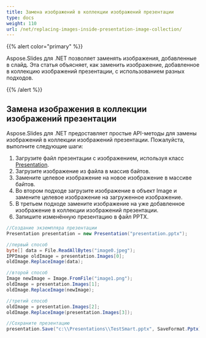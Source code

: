 ```yaml
---
title: Замена изображений в коллекции изображений презентации
type: docs
weight: 110
url: /net/replacing-images-inside-presentation-image-collection/
---
```


{{% alert color="primary" %}} 

Aspose.Slides для .NET позволяет заменять изображения, добавленные в слайд. Эта статья объясняет, как заменить изображение, добавленное в коллекцию изображений презентации, с использованием разных подходов.

{{% /alert %}} 
## **Замена изображения в коллекции изображений презентации**
Aspose.Slides для .NET предоставляет простые API-методы для замены изображений в коллекции изображений презентации. Пожалуйста, выполните следующие шаги:

1. Загрузите файл презентации с изображением, используя класс [Presentation](https://reference.aspose.com/slides/net/aspose.slides/presentation).
1. Загрузите изображение из файла в массив байтов.
1. Замените целевое изображение на новое изображение в массиве байтов.
1. Во втором подходе загрузите изображение в объект Image и замените целевое изображение на загруженное изображение.
1. В третьем подходе замените изображение на уже добавленное изображение в коллекции изображений презентации.
1. Запишите изменённую презентацию в файл PPTX.

```c#
//Создание экземпляра презентации
Presentation presentation = new Presentation("presentation.pptx");

//первый способ
byte[] data = File.ReadAllBytes("image0.jpeg");
IPPImage oldImage = presentation.Images[0];
oldImage.ReplaceImage(data);

//второй способ
Image newImage = Image.FromFile("image1.png");
oldImage = presentation.Images[1];
oldImage.ReplaceImage(newImage);

//третий способ
oldImage = presentation.Images[2];
oldImage.ReplaceImage(presentation.Images[3]);

//Сохраните презентацию
presentation.Save("c:\\Presentations\\TestSmart.pptx", SaveFormat.Pptx);
```